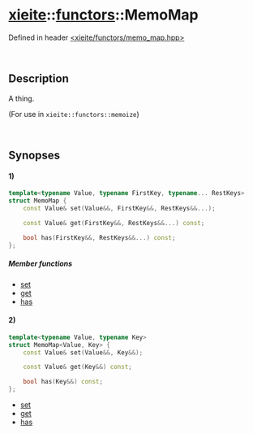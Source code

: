 # [xieite](../../xieite.md)\:\:[functors](../../functors.md)\:\:MemoMap
Defined in header [<xieite/functors/memo_map.hpp>](../../../include/xieite/functors/memo_map.hpp)

&nbsp;

## Description
A thing.

(For use in `xieite::functors::memoize`)

&nbsp;

## Synopses
#### 1)
```cpp
template<typename Value, typename FirstKey, typename... RestKeys>
struct MemoMap {
	const Value& set(Value&&, FirstKey&&, RestKeys&&...);

	const Value& get(FirstKey&&, RestKeys&&...) const;

	bool has(FirstKey&&, RestKeys&&...) const;
};
```
##### Member functions
- [set](./structures/memo_map/1/set.md)
- [get](./structures/memo_map/1/set.md)
- [has](./structures/memo_map/1/set.md)
#### 2)
```cpp
template<typename Value, typename Key>
struct MemoMap<Value, Key> {
	const Value& set(Value&&, Key&&);

	const Value& get(Key&&) const;

	bool has(Key&&) const;
};
```
- [set](./structures/memo_map/2/set.md)
- [get](./structures/memo_map/2/set.md)
- [has](./structures/memo_map/2/set.md)
